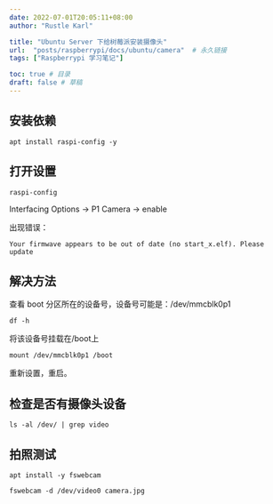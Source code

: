 ```yaml
---
date: 2022-07-01T20:05:11+08:00
author: "Rustle Karl"

title: "Ubuntu Server 下给树莓派安装摄像头"
url:  "posts/raspberrypi/docs/ubuntu/camera"  # 永久链接
tags: ["Raspberrypi 学习笔记"]

toc: true # 目录
draft: false # 草稿
---
```


## 安装依赖

```shell
apt install raspi-config -y
```

## 打开设置

```shell
raspi-config
```

Interfacing Options -> P1 Camera -> enable

出现错误：

```
Your firmwave appears to be out of date (no start_x.elf). Please update
```

## 解决方法

查看 boot 分区所在的设备号，设备号可能是：/dev/mmcblk0p1

```shell
df -h
```

将该设备号挂载在/boot上

```shell
mount /dev/mmcblk0p1 /boot
```

重新设置，重启。

## 检查是否有摄像头设备

```shell
ls -al /dev/ | grep video
```

## 拍照测试

```shell
apt install -y fswebcam
```

```shell
fswebcam -d /dev/video0 camera.jpg
```

```shell

```

```shell

```
